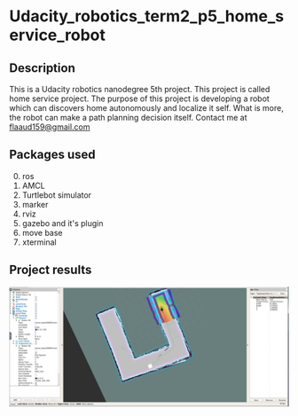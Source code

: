 # Udacity_robotics_term2_p5_home_service_robot
## Description
This is  a Udacity robotics nanodegree 5th project. This project is called home service project. The purpose of this project is developing a robot which can discovers home autonomously and localize it self. What is more, the robot can make a path planning decision itself. Contact me at flaaud159@gmail.com

## Packages used
0. ros
1. AMCL
2. Turtlebot simulator
3. marker
4. rviz
5. gazebo and it's plugin
6. move base
7. xterminal

## Project results
![home service robot](https://github.com/Fred159/Fred159-Udacity_robotics_term2_p5_home_service_robot/blob/master/homeservice.png)

